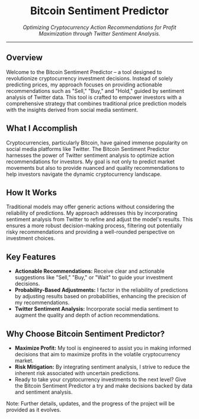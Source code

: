 <h1 align="center">Bitcoin Sentiment Predictor</h1>
<p align="center">
  <em>Optimizing Cryptocurrency Action Recommendations for Profit Maximization through Twitter Sentiment Analysis.</em>
  <br>
</p>
<hr>

## Overview
Welcome to the Bitcoin Sentiment Predictor – a tool designed to revolutionize cryptocurrency investment decisions. Instead of solely predicting prices, my approach focuses on providing actionable recommendations such as "Sell," "Buy," and "Hold," guided by sentiment analysis of Twitter data. This tool is crafted to empower investors with a comprehensive strategy that combines traditional price prediction models with the insights derived from social media sentiment.

## What I Accomplish
Cryptocurrencies, particularly Bitcoin, have gained immense popularity on social media platforms like Twitter. The Bitcoin Sentiment Predictor harnesses the power of Twitter sentiment analysis to optimize action recommendations for investors. My goal is not only to predict market movements but also to provide nuanced and quality recommendations to help investors navigate the dynamic cryptocurrency landscape.

## How It Works
Traditional models may offer generic actions without considering the reliability of predictions. My approach addresses this by incorporating sentiment analysis from Twitter to refine and adjust the model's results. This ensures a more robust decision-making process, filtering out potentially risky recommendations and providing a well-rounded perspective on investment choices.

## Key Features
- **Actionable Recommendations:** Receive clear and actionable suggestions like "Sell," "Buy," or "Wait" to guide your investment decisions.
- **Probability-Based Adjustments:** I factor in the reliability of predictions by adjusting results based on probabilities, enhancing the precision of my recommendations.
- **Twitter Sentiment Analysis:** Incorporate social media sentiment to augment the quality and depth of action recommendations.

## Why Choose Bitcoin Sentiment Predictor?
- **Maximize Profit:** My tool is engineered to assist you in making informed decisions that aim to maximize profits in the volatile cryptocurrency market.
- **Risk Mitigation:** By integrating sentiment analysis, I strive to reduce the inherent risk associated with uncertain predictions.
- Ready to take your cryptocurrency investments to the next level? Give the Bitcoin Sentiment Predictor a try and make decisions backed by data and sentiment analysis.

Note: Further details, updates, and the progress of the project will be provided as it evolves.
